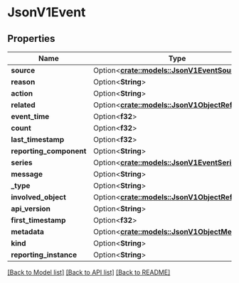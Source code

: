 # JsonV1Event

## Properties

Name | Type | Description | Notes
------------ | ------------- | ------------- | -------------
**source** | Option<[**crate::models::JsonV1EventSource**](json_V1EventSource.md)> |  | [optional]
**reason** | Option<**String**> |  | [optional]
**action** | Option<**String**> |  | [optional]
**related** | Option<[**crate::models::JsonV1ObjectReference**](json_V1ObjectReference.md)> |  | [optional]
**event_time** | Option<**f32**> |  | [optional]
**count** | Option<**f32**> |  | [optional]
**last_timestamp** | Option<**f32**> |  | [optional]
**reporting_component** | Option<**String**> |  | [optional]
**series** | Option<[**crate::models::JsonV1EventSeries**](json_V1EventSeries.md)> |  | [optional]
**message** | Option<**String**> |  | [optional]
**_type** | Option<**String**> |  | [optional]
**involved_object** | Option<[**crate::models::JsonV1ObjectReference**](json_V1ObjectReference.md)> |  | [optional]
**api_version** | Option<**String**> |  | [optional]
**first_timestamp** | Option<**f32**> |  | [optional]
**metadata** | Option<[**crate::models::JsonV1ObjectMeta**](json_V1ObjectMeta.md)> |  | [optional]
**kind** | Option<**String**> |  | [optional]
**reporting_instance** | Option<**String**> |  | [optional]

[[Back to Model list]](../README.md#documentation-for-models) [[Back to API list]](../README.md#documentation-for-api-endpoints) [[Back to README]](../README.md)


